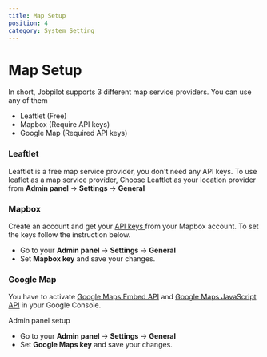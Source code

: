 ```yaml
---
title: Map Setup
position: 4
category: System Setting
---
```

# Map Setup

In short, Jobpilot supports 3 different map service providers. You can use any of them 
- Leaftlet (Free) 
- Mapbox (Require API keys)
- Google Map (Required API keys)

### Leaftlet 
Leaftlet is a free map service provider, you don't need any API keys. To use leaflet as a map service provider, Choose Leaftlet as your location provider from **Admin panel** -> **Settings** -> **General**

### Mapbox
Create an account and get your <a href="https://docs.mapbox.com/api/accounts/tokens/" target="_blank"> API keys </a> from your Mapbox account. To set the keys follow the instruction below. 

- Go to your **Admin panel** -> **Settings** -> **General**
- Set **Mapbox key** and save your changes.


### Google Map
You have to activate [Google Maps Embed API](https://developers.google.com/maps/documentation/embed/guide) and [Google Maps JavaScript API](https://developers.google.com/maps/documentation/javascript/get-api-key#get-an-api-key) in your Google Console.

Admin panel setup
- Go to your **Admin panel** -> **Settings** -> **General**
- Set **Google Maps key** and save your changes.
